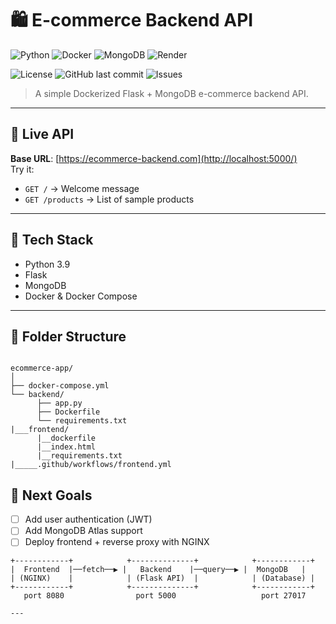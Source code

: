 

# 🛍️ E-commerce Backend API

![Python](https://img.shields.io/badge/python-3.9-blue.svg)
![Docker](https://img.shields.io/badge/docker-ready-blue)
![MongoDB](https://img.shields.io/badge/database-mongodb-brightgreen)
![Render](https://img.shields.io/badge/deployed%20on-Render-purple)

 ![License](https://img.shields.io/github/license/Lavanyajc/ecommerce-app.svg)
 ![GitHub last commit](https://img.shields.io/github/last-commit/Lavanyajc/ecommerce-app)
 ![Issues](https://img.shields.io/github/issues/Lavanyajc/ecommerce-app)

> A simple Dockerized Flask + MongoDB e-commerce backend API.

---

## 🚀 Live API

**Base URL**: [https://ecommerce-backend.com](http://localhost:5000/)  
Try it:
- `GET /` → Welcome message
- `GET /products` → List of sample products

---

## 🧱 Tech Stack

- Python 3.9
- Flask
- MongoDB
- Docker & Docker Compose
---

## 📁 Folder Structure

```

ecommerce-app/
│
├── docker-compose.yml
└── backend/
      ├── app.py
      ├── Dockerfile
      └── requirements.txt
|___frontend/
      |__dockerfile
      |__index.html
      |__requirements.txt
|_____.github/workflows/frontend.yml
```

## 🏁 Next Goals

* [ ] Add user authentication (JWT)
* [ ] Add MongoDB Atlas support
* [ ] Deploy frontend + reverse proxy with NGINX

```
+------------+            +--------------+            +------------+
|  Frontend  |──fetch──▶︎ |   Backend    |──query──▶︎ |  MongoDB   |
| (NGINX)    |            | (Flask API)  |            | (Database) |
+------------+            +--------------+            +------------+
   port 8080                port 5000                   port 27017

---


 
 


